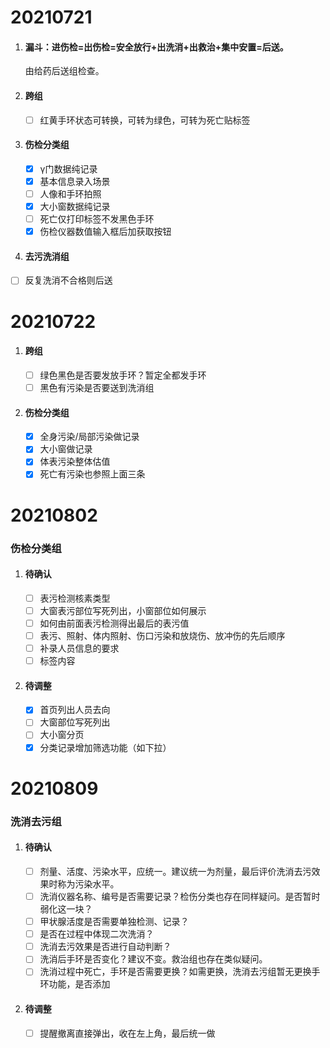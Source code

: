 # 20210721

1. #### 漏斗：进伤检=出伤检=安全放行+出洗消+出救治+集中安置=后送。

   由给药后送组检查。

2. #### 跨组

   - [ ] 红黄手环状态可转换，可转为绿色，可转为死亡贴标签

3. #### 伤检分类组

   - [x] γ门数据纯记录
   - [x] 基本信息录入场景
   - [ ] 人像和手环拍照
   - [x] 大小窗数据纯记录
   - [ ] 死亡仅打印标签不发黑色手环
   - [x] 伤检仪器数值输入框后加获取按钮

4. #### 去污洗消组

- [ ] 反复洗消不合格则后送



# 20210722

1. #### 跨组

   - [ ] 绿色黑色是否要发放手环？暂定全都发手环
   - [ ] 黑色有污染是否要送到洗消组

2. #### 伤检分类组

   - [x] 全身污染/局部污染做记录
   - [x] 大小窗做记录
   - [x] 体表污染整体估值
   - [x] 死亡有污染也参照上面三条

# 20210802

### 伤检分类组

1. #### 待确认

   - [ ] 表污检测核素类型
   - [ ] 大窗表污部位写死列出，小窗部位如何展示
   - [ ] 如何由前面表污检测得出最后的表污值
   - [ ] 表污、照射、体内照射、伤口污染和放烧伤、放冲伤的先后顺序
   - [ ] 补录人员信息的要求
   - [ ] 标签内容

2. #### 待调整

   - [x] 首页列出人员去向
   - [ ] 大窗部位写死列出
   - [ ] 大小窗分页
   - [x] 分类记录增加筛选功能（如下拉）

# 20210809

### 洗消去污组

1. #### 待确认

   - [ ] 剂量、活度、污染水平，应统一。建议统一为剂量，最后评价洗消去污效果时称为污染水平。
   - [ ] 洗消仪器名称、编号是否需要记录？检伤分类也存在同样疑问。是否暂时弱化这一块？
   - [ ] 甲状腺活度是否需要单独检测、记录？
   - [ ] 是否在过程中体现二次洗消？
   - [ ] 洗消去污效果是否进行自动判断？
   - [ ] 洗消后手环是否变化？建议不变。救治组也存在类似疑问。
   - [ ] 洗消过程中死亡，手环是否需要更换？如需更换，洗消去污组暂无更换手环功能，是否添加

2. #### 待调整

   - [ ] 提醒撤离直接弹出，收在左上角，最后统一做